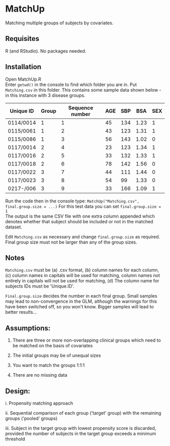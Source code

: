 # MatchUp
Matching multiple groups of subjects by covariates. 

## Requisites
R (and RStudio).
No packages needed.

## Installation
Open MatchUp.R  
Enter ```getwd()``` in the console to find which folder you are in.
Put `Matching.csv` in this folder.
This contains some sample data shown below - in this instance with 3 disease groups.

| Unique ID | Group | Sequence number | AGE | SBP | BSA  | SEX | 
|-----------|-------|-----------------|-----|-----|------|-----| 
| 0114/0014 | 1     | 1               | 45  | 134 | 1.23 | 1   | 
| 0115/0061 | 1     | 2               | 43  | 123 | 1.31 | 1   | 
| 0115/0086 | 1     | 3               | 56  | 143 | 1.02 | 0   | 
| 0117/0014 | 2     | 4               | 23  | 123 | 1.34 | 1   | 
| 0117/0016 | 2     | 5               | 33  | 132 | 1.33 | 1   | 
| 0117/0018 | 2     | 6               | 78  | 142 | 1.56 | 0   | 
| 0117/0022 | 3     | 7               | 44  | 111 | 1.44 | 0   | 
| 0117/0023 | 3     | 8               | 54  | 99  | 1.33 | 0   | 
| 0217-/006 | 3     | 9               | 33  | 166 | 1.09 | 1   | 

Run the code then in the console type: ```MatchUp("Matching.csv", final.group.size = ...)```  For this test data you can set ```final.group.size = 1```    
The output is the same CSV file with one extra column appended which denotes whether that subject should be included or not in the matched dataset.

Edit `Matching.csv` as necessary and change `final.group.size` as required. Final group size must not be larger than any of the group sizes.

## Notes
`Matching.csv` must be (a) .csv format, (b) column names for each column, (c) column names in capitals will be used for matching, column names not entirely in capitals will not be used for matching, (d) The column name for subjects IDs must be 'Unique.ID'.

`Final.group.size` decides the number in each final group. Small samples may lead to non-convergence in the GLM, although the warnings for this have been switched off, so you won't know. Bigger samples will lead to better results...


## Assumptions:

1. There are three or more non-overlapping clinical groups which need to be matched on the basis of covariates

2. The initial groups may be of unequal sizes

3. You want to match the groups 1:1:1

4. There are no missing data



## Design:

i. Propensity matching approach

ii. Sequential comparison of each group ('target' group) with the remaining groups ('pooled' groups)

iii. Subject in the target group with lowest propensity score is discarded, provided the number of subjects in the target group exceeds a minimum threshold

